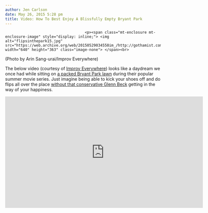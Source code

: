 ```yaml
---
author: Jen Carlson
date: May 26, 2015 5:28 pm
title: Video: How To Best Enjoy A Blissfully Empty Bryant Park
---
```


	
										<p><span class="mt-enclosure mt-enclosure-image" style="display: inline;"> <img alt="flipsinthepark15.jpg" src="https://web.archive.org/web/20150529034550im_/http://gothamist.com/attachments/arts_jen/flipsinthepark15.jpg" width="640" height="363" class="image-none"> </span><br>
<span class="photo_caption">(Photo by Arin Sang-urai/Improv Everywhere)</span></p>

<p>The below video (courtesy of <a href="https://web.archive.org/web/20150529034550/http://improveverywhere.com/2015/05/26/groundskeeper-acrobats/">Improv Everywhere</a>) looks like a daydream we once had while sitting on <a href="https://web.archive.org/web/20150529034550/http://gothamist.com/2011/06/21/bryant_park_movies_1.php">a packed Bryant Park lawn</a> during their popular summer movie series. Just imagine being able to kick your shoes off and do flips all over the place <a href="https://web.archive.org/web/20150529034550/http://gothamist.com/2011/06/28/glenn_beck_family_receive_chilly_we.php">without that conservative Glenn Beck</a> getting in the way of your happiness.</p>

<p><iframe width="640" height="360" src="https://web.archive.org/web/20150529034550if_/https://www.youtube.com/embed/iCuIAF2_1ZQ" frameborder="0" allowfullscreen></iframe></p>					
										
									
				